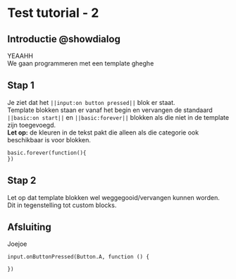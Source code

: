 # Test tutorial - 2

## Introductie @showdialog
YEAAHH  
We gaan programmeren met een template gheghe

## Stap 1
Je ziet dat het ``||input:on button pressed||`` blok er staat.  
Template blokken staan er vanaf het begin en vervangen de standaard ``||basic:on start||``
en ``||basic:forever||`` blokken als die niet in de template zijn toegevoegd.  
**Let op:** de kleuren in de tekst pakt die alleen als die categorie ook beschikbaar is voor blokken.

```blocks
basic.forever(function(){
})
```

## Stap 2
Let op dat template blokken wel weggegooid/vervangen kunnen worden.  
Dit in tegenstelling tot custom blocks.

## Afsluiting
Joejoe


```template
input.onButtonPressed(Button.A, function () {
	
})
```  